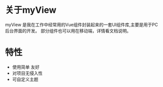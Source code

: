 # 关于myView
myView 是我在工作中经常用的Vue组件封装起来的一套UI组件库,主要是用于PC后台界面的开发。
部分组件也可以用在移动端，详情看文档说明。

# 特性
- 使用简单 友好
- 对项目无侵入性
- 可自定义主题